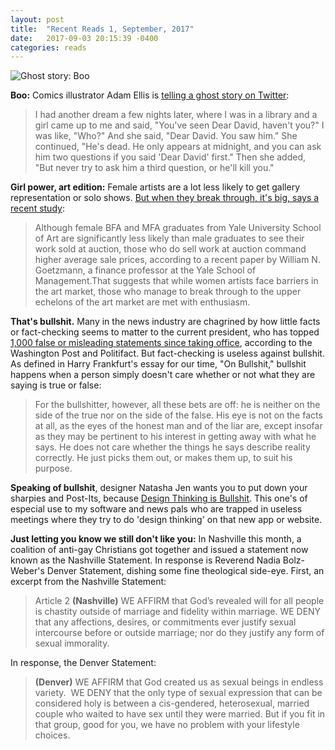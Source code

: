 ```yaml
---
layout: post
title:  "Recent Reads 1, September, 2017"
date:   2017-09-03 20:15:39 -0400
categories: reads
---
```

![Ghost story: Boo](http://vignette1.wikia.nocookie.net/rugrats/images/7/7f/Ghost_Story_title_card.png/revision/latest?cb=20160227042144)

**Boo:** Comics illustrator Adam Ellis is [telling a ghost story on Twitter](https://storify.com/moby_dickhead/dear-david):

> I had another dream a few nights later, where I was in a library and a girl came up to me and said, "You've seen Dear David, haven't you?" I was like, "Who?" And she said, "Dear David. You saw him." She continued, "He's dead. He only appears at midnight, and you can ask him two questions if you said 'Dear David' first." Then she added, "But never try to ask him a third question, or he'll kill you."

**Girl power, art edition:** Female artists are a lot less likely to get gallery representation or solo shows. [But when they break through, it's big, says a recent study](https://www.artsy.net/article/artsy-editorial-new-study-yale-grads-gender-pay-gap-artists-simple):

> Although female BFA and MFA graduates from Yale University School of Art are significantly less likely than male graduates to see their work sold at auction, those who do sell work at auction command higher average sale prices, according to a recent paper by William N. Goetzmann, a finance professor at the Yale School of Management.That suggests that while women artists face barriers in the art market, those who manage to break through to the upper echelons of the art market are met with enthusiasm.

**That's bullshit.** Many in the news industry are chagrined by how little facts or fact-checking seems to matter to the current president, who has topped [1,000 false or misleading statements since taking office](https://www.washingtonpost.com/news/fact-checker/wp/2017/08/22/president-trumps-list-of-false-and-misleading-claims-tops-1000/), according to the Washington Post and Politifact. But fact-checking is useless against bullshit. As defined in Harry Frankfurt's essay for our time, "On Bullshit," bullshit happens when a person simply doesn't care whether or not what they are saying is true or false:

> For the bullshitter, however, all these bets are off: he is neither on the side of the true nor on the side of the false. His eye is not on the facts at all, as the eyes of the honest man and of the liar are, except insofar as they may be pertinent to his interest in getting away with what he says. He does not care whether the things he says describe reality correctly. He just picks them out, or makes them up, to suit his purpose.

**Speaking of bullshit**, designer Natasha Jen wants you to put down your sharpies and Post-Its, because [Design Thinking is Bullshit](http://99u.com/videos/55967/natasha-jen-design-thinking-is-bullshit). This one's of especial use to my software and news pals who are trapped in useless meetings where they try to do 'design thinking' on that new app or website.

**Just letting you know we still don't like you:** In Nashville this month, a coalition of anti-gay Christians got together and issued a statement now known as the Nashville Statement. In response is Reverend Nadia Bolz-Weber's Denver Statement, dishing some fine theological side-eye. First, an excerpt from the Nashville Statement:

>Article 2 **(Nashville)** WE AFFIRM that God’s revealed will for all people is chastity outside of marriage and fidelity within marriage. WE DENY that any affections, desires, or commitments ever justify sexual intercourse before or outside marriage; nor do they justify any form of sexual immorality.

In response, the Denver Statement:

>**(Denver)** WE AFFIRM that God created us as sexual beings in endless variety.  WE DENY that the only type of sexual expression that can be considered holy is between a cis-gendered, heterosexual, married couple who waited to have sex until they were married. But if you fit in that group, good for you, we have no problem with your lifestyle choices.
